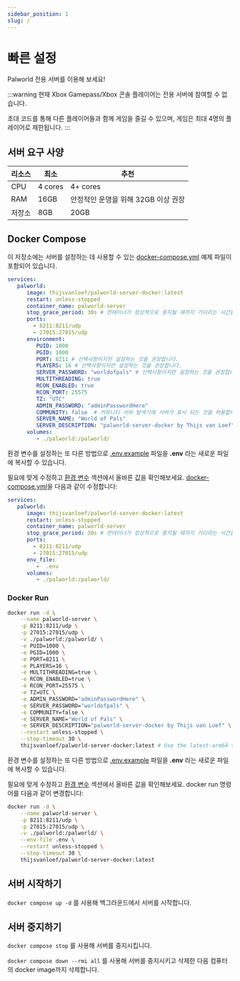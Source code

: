 ```yaml
---
sidebar_position: 1
slug: /
---
```


# 빠른 설정

Palworld 전용 서버를 이용해 보세요!

:::warning
현재 Xbox Gamepass/Xbox 콘솔 플레이어는 전용 서버에 참여할 수 없습니다.

초대 코드를 통해 다른 플레이어들과 함께 게임을 즐길 수 있으며, 게임은 최대 4명의 플레이어로 제한됩니다.
:::

## 서버 요구 사양

| 리소스 | 최소    | 추천                                |
| ------ | ------- | ----------------------------------- |
| CPU    | 4 cores | 4+ cores                            |
| RAM    | 16GB    | 안정적인 운영을 위해 32GB 이상 권장 |
| 저장소 | 8GB     | 20GB                                |

## Docker Compose

이 저장소에는 서버를 설정하는 데 사용할 수 있는 [docker-compose.yml](https://github.com/thijsvanloef/palworld-server-docker/blob/main/docker-compose.yml) 예제 파일이 포함되어 있습니다.

```yml
services:
   palworld:
      image: thijsvanloef/palworld-server-docker:latest
      restart: unless-stopped
      container_name: palworld-server
      stop_grace_period: 30s # 컨테이너가 정상적으로 중지될 때까지 기다리는 시간을 설정합니다.
      ports:
        - 8211:8211/udp
        - 27015:27015/udp
      environment:
         PUID: 1000
         PGID: 1000
         PORT: 8211 # 선택사항이지만 설정하는 것을 권장합니다.
         PLAYERS: 16 # 선택사항이지만 설정하는 것을 권장합니다.
         SERVER_PASSWORD: "worldofpals" # 선택사항이지만 설정하는 것을 권장합니다.
         MULTITHREADING: true
         RCON_ENABLED: true
         RCON_PORT: 25575
         TZ: "UTC"
         ADMIN_PASSWORD: "adminPasswordHere"
         COMMUNITY: false  # 커뮤니티 서버 탐색기에 서버가 표시 되는 것을 허용합니다 (SERVER_PASSWORD 와 함께 사용하는 것을 권장합니다)
         SERVER_NAME: "World of Pals"
         SERVER_DESCRIPTION: "palworld-server-docker by Thijs van Loef"
      volumes:
         - ./palworld:/palworld/
```
<!-- markdownlint-disable-next-line -->
환경 변수를 설정하는 또 다른 방법으로 [.env.example](https://github.com/thijsvanloef/palworld-server-docker/blob/main/.env.example) 파일을 **.env** 라는 새로운 파일에 복사할 수 있습니다.
<!-- markdownlint-disable-next-line -->
필요에 맞게 수정하고 [환경 변수](#environment-variables) 섹션에서 올바른 값을 확인해보세요. [docker-compose.yml](https://github.com/thijsvanloef/palworld-server-docker/blob/main/docker-compose.yml)을 다음과 같이 수정합니다:

```yml
services:
   palworld:
      image: thijsvanloef/palworld-server-docker:latest 
      restart: unless-stopped
      container_name: palworld-server
      stop_grace_period: 30s # 컨테이너가 정상적으로 중지될 때까지 기다리는 시간을 설정합니다.
      ports:
        - 8211:8211/udp
        - 27015:27015/udp
      env_file:
         -  .env
      volumes:
         - ./palworld:/palworld/
```

### Docker Run

```bash
docker run -d \
    --name palworld-server \
    -p 8211:8211/udp \
    -p 27015:27015/udp \
    -v ./palworld:/palworld/ \
    -e PUID=1000 \
    -e PGID=1000 \
    -e PORT=8211 \
    -e PLAYERS=16 \
    -e MULTITHREADING=true \
    -e RCON_ENABLED=true \
    -e RCON_PORT=25575 \
    -e TZ=UTC \
    -e ADMIN_PASSWORD="adminPasswordHere" \
    -e SERVER_PASSWORD="worldofpals" \
    -e COMMUNITY=false \
    -e SERVER_NAME="World of Pals" \
    -e SERVER_DESCRIPTION="palworld-server-docker by Thijs van Loef" \
    --restart unless-stopped \
    --stop-timeout 30 \
    thijsvanloef/palworld-server-docker:latest # Use the latest-arm64 tag for arm64 hosts
```
<!-- markdownlint-disable-next-line -->
환경 변수를 설정하는 또 다른 방법으로 [.env.example](https://github.com/thijsvanloef/palworld-server-docker/blob/main/.env.example) 파일을 **.env** 라는 새로운 파일에 복사할 수 있습니다.
<!-- markdownlint-disable-next-line -->
필요에 맞게 수정하고 [환경 변수](#environment-variables) 섹션에서 올바른 값을 확인해보세요. docker run 명령어를 다음과 같이 변경합니다:

```bash
docker run -d \
    --name palworld-server \
    -p 8211:8211/udp \
    -p 27015:27015/udp \
    -v ./palworld:/palworld/ \
    --env-file .env \
    --restart unless-stopped \
    --stop-timeout 30 \
    thijsvanloef/palworld-server-docker:latest 
```

## 서버 시작하기

`docker compose up -d` 를 사용해 백그라운드에서 서버를 시작합니다.

## 서버 중지하기

`docker compose stop` 를 사용해 서버를 중지시킵니다.

`docker compose down --rmi all` 를 사용해 서버를 중지시키고 삭제한 다음 컴퓨터의 docker image까지 삭제합니다.